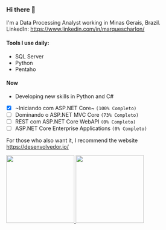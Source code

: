 ### Hi there 👋

I'm a Data Processing Analyst working in Minas Gerais, Brazil.<br/>
LinkedIn: https://www.linkedin.com/in/marquescharlon/

#### Tools I use daily:
* SQL Server
* Python
* Pentaho

#### Now

* Developing new skills in Python and C#
- [x] ~Iniciando com ASP.NET Core~ `(100% Completo)`
- [ ] Dominando o ASP.NET MVC Core `(73% Completo)`
- [ ] REST com ASP.NET Core WebAPI `(0% Completo)`
- [ ] ASP.NET Core Enterprise Applications `(0% Completo)`

For those who also want it, I recommend the website https://desenvolvedor.io/


<div align="left">
  <a href="https://github.com/marquescharlon">
  <img height="180em" src="https://github-readme-stats.vercel.app/api?username=marquescharlon&show_icons=true&theme=graywhite&include_all_commits=true&count_private=true"/>
  <img height="180em" src="https://github-readme-stats.vercel.app/api/top-langs/?username=marquescharlon&layout=compact&langs_count=7&theme=graywhite"/>
</div>



<!--
**marquescharlon/marquescharlon** is a ✨ _special_ ✨ repository because its `README.md` (this file) appears on your GitHub profile.

Here are some ideas to get you started:

- 🔭 I’m currently working on ...
- 🌱 I’m currently learning ...
- 👯 I’m looking to collaborate on ...
- 🤔 I’m looking for help with ...
- 💬 Ask me about ...
- 📫 How to reach me: ...
- 😄 Pronouns: ...
- ⚡ Fun fact: ...
-->
